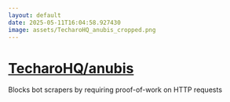 ```yaml
---
layout: default
date: 2025-05-11T16:04:58.927430
image: assets/TecharoHQ_anubis_cropped.png
---
```


# [TecharoHQ/anubis](https://github.com/TecharoHQ/anubis)

Blocks bot scrapers by requiring proof-of-work on HTTP requests
